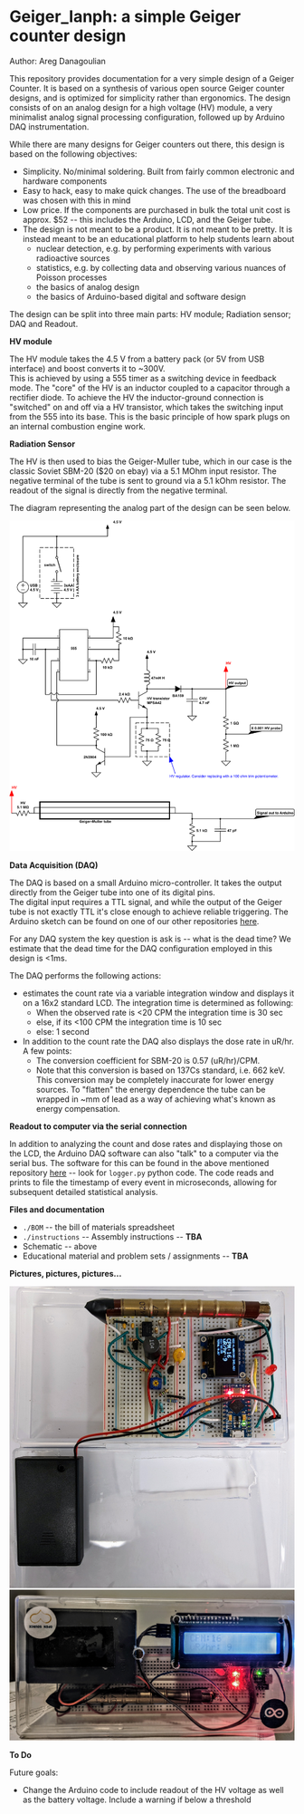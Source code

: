 # Geiger_lanph: a simple Geiger counter design

Author:  Areg Danagoulian

This repository provides documentation for a very simple design of a Geiger Counter.  It is based on a synthesis of various open source Geiger counter
designs, and is optimized for simplicity rather than ergonomics. 
The design consists of on an analog design for a high voltage (HV) module, a very minimalist analog signal processing configuration, followed up by Arduino DAQ instrumentation.

While there are many designs for Geiger counters out there, this design is based on the following objectives:

* Simplicity.  No/minimal soldering. Built from fairly common electronic and hardware components
* Easy to hack, easy to make quick changes.  The use of the breadboard was chosen with this in mind
* Low price.  If the components are purchased in bulk the total unit cost is approx. \$52 -- this includes the Arduino, LCD, and the Geiger tube. 
* The design is not meant to be a product. It is not meant to be pretty. It is instead meant to be an educational platform to help students learn about
  + nuclear detection, e.g. by performing experiments with various radioactive sources
  + statistics, e.g. by collecting data and observing various nuances of Poisson processes
  + the basics of analog design
  + the basics of Arduino-based digital and software design

The design can be split into three main parts: HV module; Radiation sensor; DAQ and Readout.

**HV module**

The HV module takes the 4.5 V from a battery pack (or 5V from USB interface) and boost converts it to ~300V.  
This is achieved by using a 555 timer as a switching device in feedback mode.  The "core" of the HV is an inductor coupled
to a capacitor through a rectifier diode.  To achieve the HV the inductor-ground connection is "switched" on and off via a HV transistor,
which takes the switching input from the 555 into its base.  This is the basic principle of how spark plugs on an internal combustion 
engine work. 

**Radiation Sensor**

The HV is then used to bias the Geiger-Muller tube, which in our case is the classic Soviet SBM-20 ($20 on ebay) via a 5.1 MOhm input resistor.
The negative terminal of the tube is sent to ground via a 5.1 kOhm resistor.  The readout of the signal is directly from the negative terminal.  

The diagram representing the analog part of the design can be seen below.

![](figures/geiger_lanph.png)

**Data Acquisition (DAQ)**

The DAQ is based on a small Arduino micro-controller.  It takes the output directly from the Geiger tube into one of its digital pins.  
The digital input requires a TTL signal, and while the output of the Geiger tube is not exactly TTL it's close enough to achieve reliable
triggering.  The Arduino sketch can be found on one of our other repositories [here](https://github.com/ustajan/GeigerDAQ/tree/main/GeigerCounter).

For any DAQ system the key question is ask is -- what is the dead time?  We estimate that the dead time for the DAQ configuration employed in this
design is <1ms. 

The DAQ performs the following actions:

* estimates the count rate via a variable integration window and displays it on a 16x2 standard LCD.  The integration time is determined as following:
  + When the observed rate is <20 CPM the integration time is 30 sec
  + else, if its <100 CPM the integration time is 10 sec
  + else: 1 second
* In addition to the count rate the DAQ also displays the dose rate in uR/hr.  A few points:  
  + The conversion coefficient for SBM-20 is 0.57 (uR/hr)/CPM.
  + Note that this conversion is based on 137Cs standard, i.e. 662 keV.  This conversion may be completely inaccurate for lower energy sources.  To "flatten" the energy dependence the tube can be wrapped in ~mm of lead as a way of achieving what's known as energy compensation.

**Readout to computer via the serial connection**

In addition to analyzing the count and dose rates and displaying those on the LCD, the Arduino DAQ software can also "talk" to a computer via the serial bus.
The software for this can be found in the above mentioned repository [here](https://github.com/ustajan/GeigerDAQ) -- look for ```logger.py``` python code.
The code reads and prints to file the timestamp of every event in microseconds, allowing for subsequent detailed statistical analysis.

**Files and documentation**

+ ```./BOM``` -- the bill of materials spreadsheet
+ ```./instructions``` -- Assembly instructions -- **TBA**
+ Schematic -- above
+ Educational material and problem sets / assignments -- **TBA**

**Pictures, pictures, pictures...**

![](figures/open.jpg)
![](figures/closed.jpg)

**To Do**

Future goals:

+ Change the Arduino code to include readout of the HV voltage as well as the battery voltage.  Include a warning if below a threshold